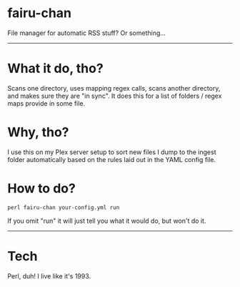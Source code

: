 # fairu-chan
File manager for automatic RSS stuff? Or something...


---
# What it do, tho?
Scans one directory, uses mapping regex calls, scans another directory, and makes sure they are "in sync".  It does this for a list of folders / regex maps provide in some file.

# Why, tho?
I use this on my Plex server setup to sort new files I dump to the ingest folder automatically based on the rules laid out in the YAML config file.

# How to do?
`perl fairu-chan your-config.yml run`

If you omit "run" it will just tell you what it would do, but won't do it.


---

# Tech
Perl, duh!  I live like it's 1993.
